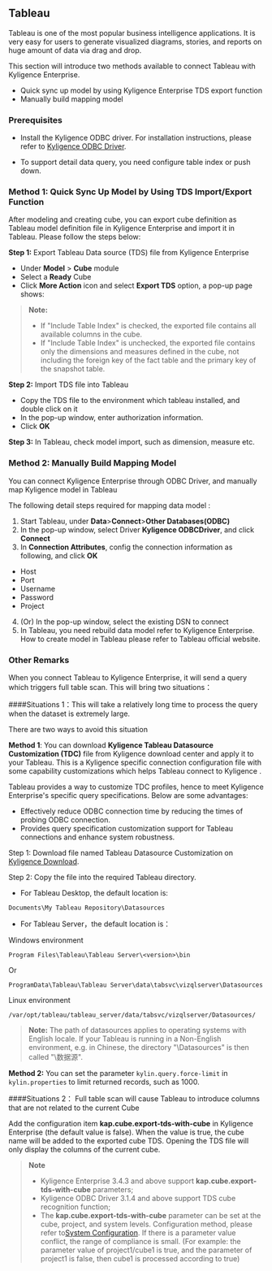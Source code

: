 ## Tableau

Tableau is one of the most popular business intelligence applications. It is very easy for users to generate visualized diagrams, stories, and reports on huge amount of data via drag and drop.

This section will introduce two methods available to connect Tableau with Kyligence Enterprise.

- Quick sync up model by using Kyligence Enterprise TDS export function
- Manually build mapping model 

### Prerequisites

- Install the Kyligence ODBC driver. For installation instructions, please refer to [Kyligence ODBC Driver](../../driver/odbc/README.md).

- To support detail data query, you need configure table index or push down.


### Method 1: Quick Sync Up Model by Using TDS Import/Export Function

After modeling and creating cube, you can export cube definition as Tableau model definition file in Kyligence Enterprise and import it in Tableau. Please follow the steps below:

**Step 1:** Export Tableau Data source (TDS) file from Kyligence Enterprise

- Under **Model** > **Cube** module
- Select a **Ready** Cube
- Click **More Action** icon and select **Export TDS** option, a pop-up page shows:

> **Note:**
>
> - If "Include Table Index" is checked, the exported file contains all available columns in the cube.
> - If "Include Table Index" is unchecked, the exported file contains only the dimensions and measures defined in the cube, not including the foreign key of the fact table and the primary key of the snapshot table.

**Step 2:** Import TDS file into Tableau

- Copy the TDS file to the environment which tableau installed, and double click on it
- In the pop-up window, enter authorization information.
- Click **OK** 

**Step 3:** In Tableau, check model import, such as dimension, measure etc.


### Method 2: Manually Build Mapping Model

You can connect Kyligence Enterprise through ODBC Driver, and manually map Kyligence model in Tableau

The following detail steps required for mapping data model :

1. Start Tableau, under **Data**>**Connect**>**Other Databases(ODBC)**
2. In the pop-up window, select Driver **Kyligence ODBCDriver**, and click **Connect**
3. In **Connection Attributes**, config the connection information as following, and click **OK** 
- Host
- Port
- Username
- Password
- Project
4. (Or) In the pop-up window, select the existing DSN to connect
5. In Tableau, you need rebuild data model refer to Kyligence Enterprise. How to create model in Tableau please refer to Tableau official website.

### Other Remarks

When you connect Tableau to Kyligence Enterprise, it will send a query which triggers full table scan. This will bring two situations：

####Situations 1：This will take a relatively long time to process the query when the dataset is extremely large. 

There are two ways to avoid this situation

**Method 1**: You can download **Kyligence Tableau Datasource Customization (TDC)** file from Kyligence download center and apply it to your Tableau. This is a Kyligence specific connection configuration file with some capability customizations   which helps Tableau connect to Kyligence . 

Tableau provides a way to customize TDC profiles, hence to meet Kyligence Enterprise's specific query specifications. Below are some advantages:

- Effectively reduce ODBC connection time by reducing the times of probing ODBC connection.
- Provides query specification customization support for Tableau connections and enhance system robustness.


Step 1: Download file named Tableau Datasource Customization on [Kyligence Download](http://download.kyligence.io/#/addons).

Step 2: Copy the file into the required Tableau directory. 

- For Tableau Desktop, the default location is:

`Documents\My Tableau Repository\Datasources`

- For Tableau Server，the default location is： 

Windows environment

`Program Files\Tableau\Tableau Server\<version>\bin`

Or

`ProgramData\Tableau\Tableau Server\data\tabsvc\vizqlserver\Datasources`

Linux environment

`/var/opt/tableau/tableau_server/data/tabsvc/vizqlserver/Datasources/`

> **Note:** The path of datasources applies to operating systems with English locale. If your Tableau is running in a Non-English environment, e.g. in Chinese, the directory "\Datasources" is then called "\数据源".

**Method 2:** You can set the parameter `kylin.query.force-limit` in `kylin.properties` to limit returned records, such as 1000.

####Situations 2： Full table scan will cause Tableau to introduce columns that are not related to the current Cube

Add the configuration item **kap.cube.export-tds-with-cube** in Kyligence Enterprise (the default value is false). When the value is true, the cube name will be added to the exported cube TDS. Opening the TDS file will only display the columns of the current cube.

>**Note**
>+ Kyligence Enterprise 3.4.3 and above support **kap.cube.export-tds-with-cube** parameters;
>+ Kyligence ODBC Driver 3.1.4 and above support TDS cube recognition function;
>+ The **kap.cube.export-tds-with-cube** parameter can be set at the cube, project, and system levels. Configuration method, please refer to[System Configuration](../../../installation/config/README.md). If there is a parameter value conflict, the range of compliance is small. (For example: the parameter value of project1/cube1 is true, and the parameter of project1 is false, then cube1 is processed according to true)